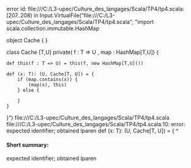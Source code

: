 error id: file:///C:/L3-upec/Culture_des_langages/Scala/TP4/tp4.scala:[207..208) in Input.VirtualFile("file:///C:/L3-upec/Culture_des_langages/Scala/TP4/tp4.scala", "import scala.collection.immutable.HashMap

object Cache {
}

 class  Cache [T,U] private( f : T => U , map : HashMap[T,U]) {
        
    def this(f : T => U) = this(f, new HashMap[T,U]())

    def (x: T): (U, Cache[T, U]) = {
        if (map.contains(x)) {
            (map(x), this)
        } else {
            
        }
    }
}")
file:///C:/L3-upec/Culture_des_langages/Scala/TP4/tp4.scala
file:///C:/L3-upec/Culture_des_langages/Scala/TP4/tp4.scala:10: error: expected identifier; obtained lparen
    def (x: T): (U, Cache[T, U]) = {
        ^
#### Short summary: 

expected identifier; obtained lparen